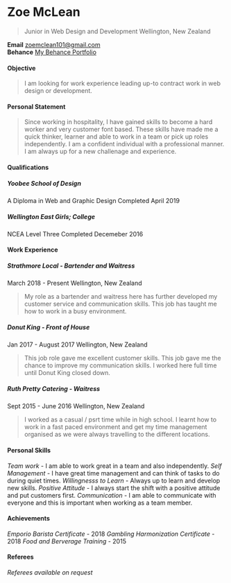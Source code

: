 # Zoe McLean
> Junior in Web Design and Development
> Wellington, New Zealand

**Email** zoemclean101@gmail.com    
**Behance** [My Behance Portfolio](https://www.behance.net/zoemclean1bad9)

#### Objective
> I am looking for work experience leading up-to contract work in web design or development.

#### Personal Statement 
>Since working in hospitality, I have gained skills to become a hard worker and very customer font based. These skills have made me a quick thinker, learner and able to work in a team or pick up roles independently. I am a confident individual with a professional manner. I am always up for a new challenage and experience.

#### Qualifications
##### Yoobee School of Design
A Diploma in Web and Graphic Design
Completed April 2019
##### Wellington East Girls; College
NCEA Level Three
Completed Decemeber 2016

#### Work Experience
##### Strathmore Local - Bartender and Waitress
March 2018 - Present
Wellington, New Zealand
> My role as a bartender and waitress here has further developed my customer service and communication skills. This job has taught me how to work in a busy environment.

##### Donut King - Front of House
Jan 2017 - August 2017
Wellington, New Zealand
> This job role gave me excellent customer skills. This job gave me the chance to improve my communication skills. I worked here full time until Donut King closed down.

##### Ruth Pretty Catering - Waitress
Sept 2015 - June 2016
Wellington, New Zealand
> I worked as a casual / psrt time while in high school. I learnt how to work in a fast paced environment and get my time management organised as we were always travelling to the different locations.

#### Personal Skills
*Team work* - I am able to work great in a team and also independently.
*Self Management* - I have great time management and can think of tasks to do during quiet times.
*Willingnesss to Learn* - Always up to learn and develop new skills.
*Positive Attitude* - I always start the shift with a positive attitude and put customers first.
*Communication* - I am able to communicate with everyone and this is important when working as a team member.

#### Achievements
*Emporio Barista Certificate* - 2018
*Gambling Harmonization Certificate* - 2018
*Food and Berverage Training* - 2015

#### Referees
*Referees available on request*
